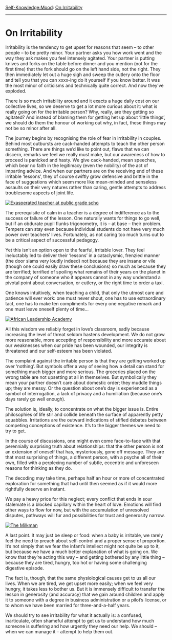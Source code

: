 [Self-Knowledge:](https://www.theschooloflife.com/thebookoflife/category/self-knowledge/)[Mood](https://www.theschooloflife.com/thebookoflife/category/self-knowledge/mood/): [On Irritability](https://www.theschooloflife.com/thebookoflife/on-irritability/)

* * *

# On Irritability

Irritability is the tendency to get upset for reasons that seem – to other people – to be pretty minor. Your partner asks you how work went and the way they ask makes you feel intensely agitated. Your partner is putting knives and forks on the table before dinner and you mention (not for the first time) that the fork should go on the left hand side, not the right. They then immediately let out a huge sigh and sweep the cutlery onto the floor and tell you that you can xxxx-ing do it yourself if you know better. It was the most minor of criticisms and technically quite correct. And now they’ve exploded.

There is so much irritability around and it exacts a huge daily cost on our collective lives, so we deserve to get a lot more curious about it: what is really going on for the irritable person? Why, really, are they getting so agitated? And instead of blaming them for getting het up about ‘little things’, we should do them the honour of working out why, in fact, these things may not be so minor after all.

The journey begins by recognising the role of fear in irritability in couples. Behind most outbursts are cack-handed attempts to teach the other person something. There are things we’d like to point out, flaws that we can discern, remarks we feel we really must make, but our awareness of how to proceed is panicked and hasty. We give cack-handed, mean speeches, which bear no faith in the legitimacy (even the nobility) of the act of imparting advice. And when our partners are on the receiving end of these irritable ‘lessons’, they of course swiftly grow defensive and brittle in the face of suggestions which seem more like mean-minded and senseless assaults on their very natures rather than caring, gentle attempts to address troublesome aspects of joint life.

[![Exasperated teacher at public grade scho](https://www.theschooloflife.com/thebookoflife/wp-content/uploads/2014/11/50660304.jpg)](http://www.thebookoflife.org/wp-content/uploads/2014/11/50660304.jpg)

The prerequisite of calm in a teacher is a degree of indifference as to the success or failure of the lesson. One naturally wants for things to go well, but if an obdurate pupil flunks trigonometry, it is – at base – their problem. Tempers can stay even because individual students do not have very much power over teachers’ lives. Fortunately, as not caring too much turns out to be a critical aspect of successful pedagogy.

Yet this isn’t an option open to the fearful, irritable lover. They feel ineluctably led to deliver their ‘lessons’ in a cataclysmic, frenzied manner (the door slams very loudly indeed) not because they are insane or vile (though one could easily draw these conclusions) so much as because they are terrified; terrified of spoiling what remains of their years on the planet in the company of someone who it appears cannot in any way understand a pivotal point about conversation, or cutlery, or the right time to order a taxi.

One knows intuitively, when teaching a child, that only the utmost care and patience will ever work: one must never shout, one has to use extraordinary tact, one has to make ten compliments for every one negative remark and one must leave oneself plenty of time…

[![African Leadership Academy](https://www.theschooloflife.com/thebookoflife/wp-content/uploads/2014/11/107653969.jpg)](http://www.thebookoflife.org/wp-content/uploads/2014/11/107653969.jpg)

All this wisdom we reliably forget in love’s classroom, sadly because increasing the level of threat seldom hastens development. We do not grow more reasonable, more accepting of responsibility and more accurate about our weaknesses when our pride has been wounded, our integrity is threatened and our self-esteem has been violated.

The complaint against the irritable person is that they are getting worked up over ‘nothing’. But symbols offer a way of seeing how a detail can stand for something much bigger and more serious. The groceries placed on the wrong table are not upsetting at all in themselves. But symbolically they mean your partner doesn’t care about domestic order; they muddle things up; they are messy. Or the question about one’s day is experienced as a symbol of interrogation, a lack of privacy and a humiliation (because one’s days rarely go well enough).

The solution is, ideally, to concentrate on what the bigger issue is. Entire philosophies of life stir and collide beneath the surface of apparently petty squabbles. Irritations are the outward indications of stifled debates between competing conceptions of existence. It’s to the bigger themes we need to try to get.

In the course of discussions, one might even come face-to-face with that perennially surprising truth about relationships: that the other person is not an extension of oneself that has, mysteriously, gone off message. They are that most surprising of things, a different person, with a psyche all of their own, filled with a perplexing number of subtle, eccentric and unforeseen reasons for thinking as they do.

The decoding may take time, perhaps half an hour or more of concentrated exploration for something that had until then seemed as if it would more rightfully deserve an instant.

We pay a heavy price for this neglect; every conflict that ends in sour stalemate is a blocked capillary within the heart of love. Emotions will find other ways to flow for now, but with the accumulation of unresolved disputes, pathways will fur and possibilities for trust and generosity narrow.

[![The Milkman](https://www.theschooloflife.com/thebookoflife/wp-content/uploads/2014/11/3230446.jpg)](http://www.thebookoflife.org/wp-content/uploads/2014/11/3230446.jpg)

A last point. It may just be sleep or food: when a baby is irritable, we rarely feel the need to preach about self-control and a proper sense of proportion. It’s not simply that we fear the infant’s intellect might not quite be up to it, but because we have a much better explanation of what is going on. We know that they’re acting this way – and getting bothered by any little thing – because they are tired, hungry, too hot or having some challenging digestive episode.

The fact is, though, that the same physiological causes get to us all our lives. When we are tired, we get upset more easily; when we feel very hungry, it takes less to bother us. But it is immensely difficult to transfer the lesson in generosity (and accuracy) that we gain around children and apply it to someone with a degree in business administration or a pilot’s license, or to whom we have been married for three-and-a-half years.

We should try to see irritability for what it actually is: a confused, inarticulate, often shameful attempt to get us to understand how much someone is suffering and how urgently they need our help. We should – when we can manage it – attempt to help them out.

&nbsp;&nbsp;
